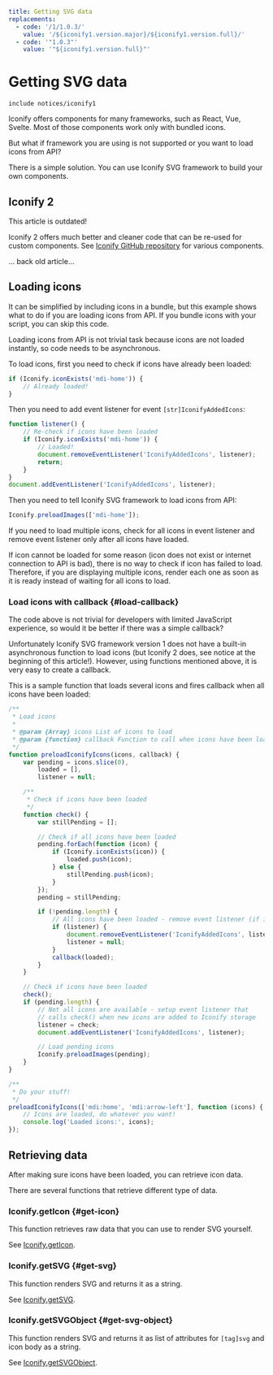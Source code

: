 ```yaml
title: Getting SVG data
replacements:
  - code: '/1/1.0.3/'
    value: '/${iconify1.version.major}/${iconify1.version.full}/'
  - code: '"1.0.3"'
    value: '"${iconify1.version.full}"'
```

# Getting SVG data

`include notices/iconify1`

Iconify offers components for many frameworks, such as React, Vue, Svelte. Most of those components work only with bundled icons.

But what if framework you are using is not supported or you want to load icons from API?

There is a simple solution. You can use Iconify SVG framework to build your own components.

## Iconify 2

This article is outdated!

Iconify 2 offers much better and cleaner code that can be re-used for custom components. See [Iconify GitHub repository](https://github.com/iconify/iconify) for various components.

... back old article...

## Loading icons

It can be simplified by including icons in a bundle, but this example shows what to do if you are loading icons from API. If you bundle icons with your script, you can skip this code.

Loading icons from API is not trivial task because icons are not loaded instantly, so code needs to be asynchronous.

To load icons, first you need to check if icons have already been loaded:

```js
if (Iconify.iconExists('mdi-home')) {
	// Already loaded!
}
```

Then you need to add event listener for event `[str]IconifyAddedIcons`:

```js
function listener() {
	// Re-check if icons have been loaded
	if (Iconify.iconExists('mdi-home')) {
		// Loaded!
		document.removeEventListener('IconifyAddedIcons', listener);
		return;
	}
}
document.addEventListener('IconifyAddedIcons', listener);
```

Then you need to tell Iconify SVG framework to load icons from API:

```js
Iconify.preloadImages(['mdi-home']);
```

If you need to load multiple icons, check for all icons in event listener and remove event listener only after all icons have loaded.

If icon cannot be loaded for some reason (icon does not exist or internet connection to API is bad), there is no way to check if icon has failed to load. Therefore, if you are displaying multiple icons, render each one as soon as it is ready instead of waiting for all icons to load.

### Load icons with callback {#load-callback}

The code above is not trivial for developers with limited JavaScript experience, so would it be better if there was a simple callback?

Unfortunately Iconify SVG framework version 1 does not have a built-in asynchronous function to load icons (but Iconify 2 does, see notice at the beginning of this article!). However, using functions mentioned above, it is very easy to create a callback.

This is a sample function that loads several icons and fires callback when all icons have been loaded:

```js
/**
 * Load icons
 *
 * @param {Array} icons List of icons to load
 * @param {function} callback Function to call when icons have been loaded
 */
function preloadIconifyIcons(icons, callback) {
	var pending = icons.slice(0),
		loaded = [],
		listener = null;

	/**
	 * Check if icons have been loaded
	 */
	function check() {
		var stillPending = [];

		// Check if all icons have been loaded
		pending.forEach(function (icon) {
			if (Iconify.iconExists(icon)) {
				loaded.push(icon);
			} else {
				stillPending.push(icon);
			}
		});
		pending = stillPending;

		if (!pending.length) {
			// All icons have been loaded - remove event listener (if it was added) and call callback
			if (listener) {
				document.removeEventListener('IconifyAddedIcons', listener);
				listener = null;
			}
			callback(loaded);
		}
	}

	// Check if icons have been loaded
	check();
	if (pending.length) {
		// Not all icons are available - setup event listener that
		// calls check() when new icons are added to Iconify storage
		listener = check;
		document.addEventListener('IconifyAddedIcons', listener);

		// Load pending icons
		Iconify.preloadImages(pending);
	}
}

/**
 * Do your stuff!
 */
preloadIconifyIcons(['mdi:home', 'mdi:arrow-left'], function (icons) {
	// Icons are loaded, do whatever you want!
	console.log('Loaded icons:', icons);
});
```

## Retrieving data

After making sure icons have been loaded, you can retrieve icon data.

There are several functions that retrieve different type of data.

### Iconify.getIcon {#get-icon}

This function retrieves raw data that you can use to render SVG yourself.

See [Iconify.getIcon](./functions.md#get-icon).

### Iconify.getSVG {#get-svg}

This function renders SVG and returns it as a string.

See [Iconify.getSVG](./functions.md#get-svg).

### Iconify.getSVGObject {#get-svg-object}

This function renders SVG and returns it as list of attributes for `[tag]svg` and icon body as a string.

See [Iconify.getSVGObject](./functions.md#get-svg-object).
